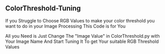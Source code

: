 ## ColorThreshold-Tuning
If you Struggle to Choose RGB Values to make your color threshold you want to do in your Image Processing This Code is for You 

All you Need is Just Change The "Image Value" in ColorThreshold.py with Your Image Name And Start Tuning It To get Your suitable RGB Threshold Values
